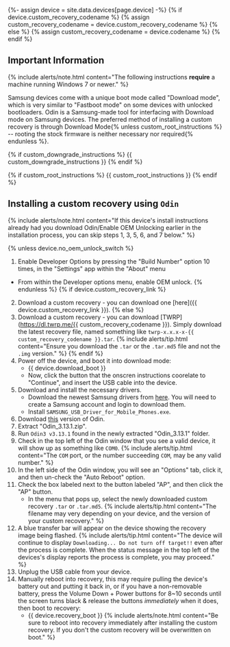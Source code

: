 {%- assign device = site.data.devices[page.device] -%}
{% if device.custom_recovery_codename %}
{% assign custom_recovery_codename = device.custom_recovery_codename %}
{% else %}
{% assign custom_recovery_codename = device.codename %}
{% endif %}

## Important Information

{% include alerts/note.html content="The following instructions **require** a machine running Windows 7 or newer." %}

Samsung devices come with a unique boot mode called "Download mode", which is very similar to "Fastboot mode" on some devices with unlocked bootloaders.
Odin is a Samsung-made tool for interfacing with Download mode on Samsung devices.
The preferred method of installing a custom recovery is through Download Mode{% unless custom_root_instructions %} -- rooting the stock firmware is neither necessary nor required{% endunless %}.

{% if custom_downgrade_instructions %}
{{ custom_downgrade_instructions }}
{% endif %}

{% if custom_root_instructions %}
{{ custom_root_instructions }}
{% endif %}

## Installing a custom recovery using `Odin`

{% include alerts/note.html content="If this device's install instructions already had you download Odin/Enable OEM Unlocking earlier in the installation process, you can skip steps 1, 3, 5, 6, and 7 below." %}

{% unless device.no_oem_unlock_switch %}
1. Enable Developer Options by pressing the "Build Number" option 10 times, in the "Settings" app within the "About" menu
 * From within the Developer options menu, enable OEM unlock.
{% endunless %}
{% if device.custom_recovery_link %}
2. Download a custom recovery - you can download one [here]({{ device.custom_recovery_link }}).
{% else %}
2. Download a custom recovery - you can download [TWRP](https://dl.twrp.me/{{ custom_recovery_codename }}). Simply download the latest recovery file, named something like `twrp-x.x.x-x-{{ custom_recovery_codename }}.tar`.
    {% include alerts/tip.html content="Ensure you download the `.tar` or the `.tar.md5` file and not the `.img` version." %}
{% endif %}
3. Power off the device, and boot it into download mode:
    * {{ device.download_boot }}
    * Now, click the button that the onscren instructions coorelate to "Continue", and insert the USB cable into the device.
4. Download and install the necessary drivers.
    * Download the newest Samsung drivers from [here](https://developer.samsung.com/mobile/android-usb-driver.html). You will need to create a Samsung account and login to download them.
    * Install `SAMSUNG_USB_Driver_for_Mobile_Phones.exe`.
5. Download [this](https://androidfilehost.com/?fid=4349826312261712202) version of Odin.
6. Extract "Odin_3.13.1.zip".
7. Run `Odin3 v3.13.1` found in the newly  extracted "Odin_3.13.1" folder.
8. Check in the top left of the Odin window that you see a valid device, it will show up as something like `COM0`.
    {% include alerts/tip.html content="The `COM` port, or the number succeeding `COM`, may be any valid number." %}
9. In the left side of the Odin window, you will see an "Options" tab, click it, and then un-check the "Auto Reboot" option.
10. Check the box labeled next to the button labeled "AP", and then click the "AP" button.
    * In the menu that pops up, select the newly downloaded custom recovery `.tar` or `.tar.md5`.
    {% include alerts/tip.html content="The filename may very depending on your device, and the version of your custom recovery." %}
11. A blue transfer bar will appear on the device showing the recovery image being flashed.
    {% include alerts/tip.html content="The device will continue to display `Downloading... Do not turn off target!!` even after the process is complete. When the status message in the top left of the devices's display reports the process is complete, you may proceed." %}
12. Unplug the USB cable from your device.
13. Manually reboot into recovery, this may require pulling the device's battery out and putting it back in, or if you have a non-removable battery, press the Volume Down + Power buttons for 8~10 seconds until the screen turns black & release the buttons *immediately* when it does, then boot to recovery:
    * {{ device.recovery_boot }}
    {% include alerts/note.html content="Be sure to reboot into recovery immediately after installing the custom recovery. If you don't the custom recovery will be overwritten on boot." %}
